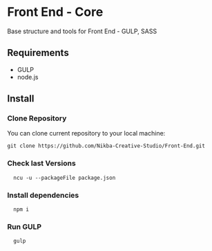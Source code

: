# Front End - Core
Base structure and tools for Front End - GULP, SASS

## Requirements

  - GULP
  - node.js

## Install
### Clone Repository

You can clone current repository to your local machine:

    git clone https://github.com/Nikba-Creative-Studio/Front-End.git

### Check last Versions
      ncu -u --packageFile package.json
      
### Install dependencies
      npm i
### Run GULP
      gulp